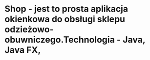 ﻿# Shop - jest to prosta aplikacja okienkowa do obsługi sklepu odzieżowo-obuwniczego.Technologia - Java, Java FX,